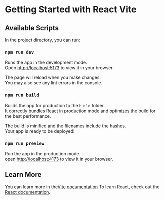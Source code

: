# Getting Started with React Vite

## Available Scripts

In the project directory, you can run:

### `npm run dev`

Runs the app in the development mode.\
Open [http://localhost:5173](http://localhost:5173) to view it in your browser.

The page will reload when you make changes.\
You may also see any lint errors in the console.

### `npm run build`

Builds the app for production to the `build` folder.\
It correctly bundles React in production mode and optimizes the build for the best performance.

The build is minified and the filenames include the hashes.\
Your app is ready to be deployed!

### `npm run preview`

Run the app in the production mode.\
open [http://localhost:4173](http://localhost:4173) to view it in your browser.

## Learn More
You can learn more in the[Vite documentation](https://vitejs.dev/guide/)
To learn React, check out the [React documentation](https://reactjs.org/).

